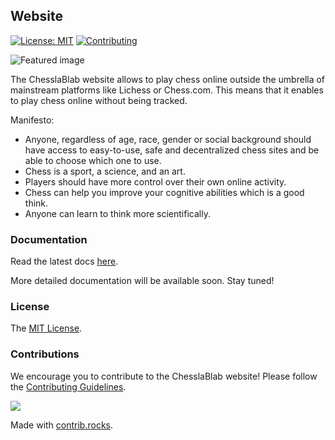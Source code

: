 ## Website

[![License: MIT](https://img.shields.io/badge/License-MIT-blue.svg)](https://www.gnu.org/licenses/gpl-3.0)
[![Contributing](https://img.shields.io/badge/contributions-welcome-brightgreen.svg?style=flat)](https://github.com/dwyl/esta/issues)

![Featured image](https://raw.githubusercontent.com/chesslablab/website/main/docs/featured-image.png)

The ChesslaBlab website allows to play chess online outside the umbrella of mainstream platforms like Lichess or Chess.com. This means that it enables to play chess online without being tracked.

Manifesto:

- Anyone, regardless of age, race, gender or social background should have access to easy-to-use, safe and decentralized chess sites and be able to choose which one to use.
- Chess is a sport, a science, and an art.
- Players should have more control over their own online activity.
- Chess can help you improve your cognitive abilities which is a good think.
- Anyone can learn to think more scientifically.

### Documentation

Read the latest docs [here](https://chesslablab.github.io/website/).

More detailed documentation will be available soon. Stay tuned!

### License

The [MIT License](https://github.com/chesslablab/website/blob/master/LICENSE).

### Contributions

We encourage you to contribute to the ChesslaBlab website! Please follow the [Contributing Guidelines](https://github.com/chesslablab/website/blob/master/CONTRIBUTING.md).

<a href="https://github.com/chesslablab/website/graphs/contributors">
  <img src="https://contrib.rocks/image?repo=chesslablab/website" />
</a>

Made with [contrib.rocks](https://contrib.rocks).
